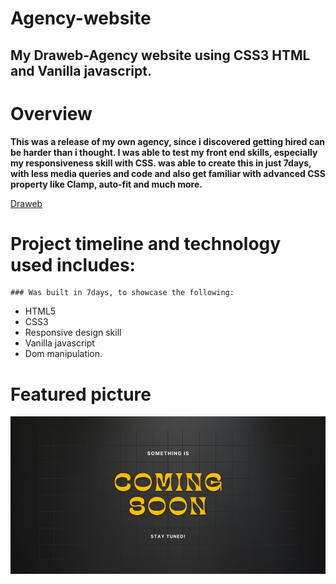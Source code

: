 ﻿# Agency-website
## My Draweb-Agency website using CSS3 HTML and Vanilla javascript.

# Overview

 **This was a release of my own agency, since i discovered getting hired can be harder than i thought.
 I was able to test my front end skills, especially my responsiveness skill with CSS. was able to create this in just 7days, 
 with less media queries and code and also get familiar with advanced CSS property like Clamp, auto-fit and much more.**

[Draweb](https://draweb-agency.com/)


# Project timeline and technology used includes:
    ### Was built in 7days, to showcase the following:
 
 
  * HTML5
  * CSS3
  * Responsive design skill
  * Vanilla javascript
  * Dom manipulation.


# Featured picture

![Image](images/coming%202.png)
